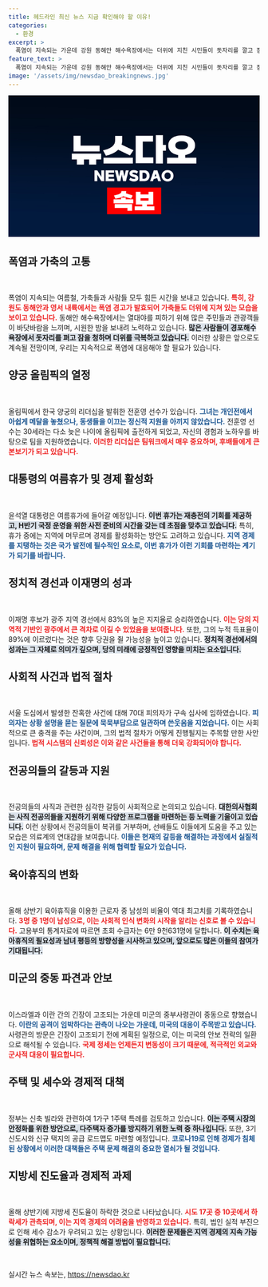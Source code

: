```yaml
---
title: 헤드라인 최신 뉴스 지금 확인해야 할 이유!
categories:
  - 환경
excerpt: >
  폭염이 지속되는 가운데 강원 동해안 해수욕장에서는 더위에 지친 시민들이 돗자리를 깔고 잠드는 모습이 포착됐다. 사람들과 가축 모두가 더위에 힘들어하는 이 시기에, 해변에서의 피서가 이색적인 풍경을 만들어내고 있다.
feature_text: >
  폭염이 지속되는 가운데 강원 동해안 해수욕장에서는 더위에 지친 시민들이 돗자리를 깔고 잠드는 모습이 포착됐다. 사람들과 가축 모두가 더위에 힘들어하는 이 시기에, 해변에서의 피서가 이색적인 풍경을 만들어내고 있다.
image: '/assets/img/newsdao_breakingnews.jpg'
---
```


<p><img src="/assets/img/newsdao_breakingnews.jpg" alt="pcversion 속보" /></p>

<h2 data-ke-size="size26">폭염과 가축의 고통</h2>

<p data-ke-size="size16">&nbsp;</p>

<p>폭염이 지속되는 여름철, 가축들과 사람들 모두 힘든 시간을 보내고 있습니다. <b><span style="color: #ee2323;">특히, 강원도 동해안과 영서 내륙에서는 폭염 경고가 발효되어 가축들도 더위에 지쳐 있는 모습을 보이고 있습니다.</span></b> 동해안 해수욕장에서는 열대야를 피하기 위해 많은 주민들과 관광객들이 바닷바람을 느끼며, 시원한 밤을 보내려 노력하고 있습니다. <b><span style="background-color: #21538527;">많은 사람들이 경포해수욕장에서 돗자리를 펴고 잠을 청하며 더위를 극복하고 있습니다.</span></b> 이러한 상황은 앞으로도 계속될 전망이며, 우리는 지속적으로 폭염에 대응해야 할 필요가 있습니다. </p>

<h2 data-ke-size="size26">양궁 올림픽의 열정</h2>

<p data-ke-size="size16">&nbsp;</p>

<p>올림픽에서 한국 양궁의 리더십을 발휘한 전훈영 선수가 있습니다. <b><span style="color: #1a5490;">그녀는 개인전에서 아쉽게 메달을 놓쳤으나, 동생들을 이끄는 정신적 지원을 아끼지 않았습니다.</span></b> 전훈영 선수는 30세라는 다소 늦은 나이에 올림픽에 출전하게 되었고, 자신의 경험과 노하우를 바탕으로 팀을 지원하였습니다. <b><span style="color: #ee2323;">이러한 리더십은 팀워크에서 매우 중요하며, 후배들에게 큰 본보기가 되고 있습니다.</span></b></p>

<h2 data-ke-size="size26">대통령의 여름휴가 및 경제 활성화</h2>

<p data-ke-size="size16">&nbsp;</p>

<p>윤석열 대통령은 여름휴가에 들어갈 예정입니다. <b><span style="background-color: #21538527;">이번 휴가는 재충전의 기회를 제공하고, H반기 국정 운영을 위한 사전 준비의 시간을 갖는 데 초점을 맞추고 있습니다.</span></b> 특히, 휴가 중에는 지역에 머무르며 경제를 활성화하는 방안도 고려하고 있습니다. <b><span style="color: #1a5490;">지역 경제를 지탱하는 것은 국가 발전에 필수적인 요소로, 이번 휴가가 이런 기회를 마련하는 계기가 되기를 바랍니다.</span></b></p>

<h2 data-ke-size="size26">정치적 경선과 이재명의 성과</h2>

<p data-ke-size="size16">&nbsp;</p>

<p>이재명 후보가 광주 지역 경선에서 83%의 높은 지지율로 승리하였습니다. <b><span style="color: #ee2323;">이는 당의 지역적 기반인 광주에서 큰 격차로 이길 수 있었음을 보여줍니다.</span></b> 또한, 그의 누적 득표율이 89%에 이르렀다는 것은 향후 당권을 쥘 가능성을 높이고 있습니다. <b><span style="background-color: #21538527;">정치적 경선에서의 성과는 그 자체로 의미가 깊으며, 당의 미래에 긍정적인 영향을 미치는 요소입니다.</span></b> </p>

<h2 data-ke-size="size26">사회적 사건과 법적 절차</h2>

<p data-ke-size="size16">&nbsp;</p>

<p>서울 도심에서 발생한 잔혹한 사건에 대해 70대 피의자가 구속 심사에 임하였습니다. <b><span style="color: #1a5490;">피의자는 상황 설명을 묻는 질문에 묵묵부답으로 일관하며 쓴웃음을 지었습니다.</span></b> 이는 사회적으로 큰 충격을 주는 사건이며, 그의 법적 절차가 어떻게 진행될지는 주목할 만한 사안입니다. <b><span style="color: #ee2323;">법적 시스템의 신뢰성은 이와 같은 사건들을 통해 더욱 강화되어야 합니다.</span></b></p>

<h2 data-ke-size="size26">전공의들의 갈등과 지원</h2>

<p data-ke-size="size16">&nbsp;</p>

<p>전공의들의 사직과 관련한 심각한 갈등이 사회적으로 논의되고 있습니다. <b><span style="background-color: #21538527;">대한의사협회는 사직 전공의들을 지원하기 위해 다양한 프로그램을 마련하는 등 노력을 기울이고 있습니다.</span></b> 이런 상황에서 전공의들이 복귀를 거부하며, 선배들도 이들에게 도움을 주고 있는 모습은 의료계의 연대감을 보여줍니다. <b><span style="color: #1a5490;">이들은 현재의 갈등을 해결하는 과정에서 실질적인 지원이 필요하며, 문제 해결을 위해 협력할 필요가 있습니다.</span></b></p>

<h2 data-ke-size="size26">육아휴직의 변화</h2>

<p data-ke-size="size16">&nbsp;</p>

<p>올해 상반기 육아휴직을 이용한 근로자 중 남성의 비율이 역대 최고치를 기록하였습니다. <b><span style="color: #ee2323;">3명 중 1명이 남성으로, 이는 사회적 인식 변화의 시작을 알리는 신호로 볼 수 있습니다.</span></b> 고용부의 통계자료에 따르면 초회 수급자는 6만 9천631명에 달합니다. <b><span style="background-color: #21538527;">이 수치는 육아휴직의 필요성과 남녀 평등의 방향성을 시사하고 있으며, 앞으로도 많은 이들의 참여가 기대됩니다.</span></b></p>

<h2 data-ke-size="size26">미군의 중동 파견과 안보</h2>

<p data-ke-size="size16">&nbsp;</p>

<p>이스라엘과 이란 간의 긴장이 고조되는 가운데 미군의 중부사령관이 중동으로 향했습니다. <b><span style="color: #1a5490;">이란의 공격이 임박하다는 관측이 나오는 가운데, 미국의 대응이 주목받고 있습니다.</span></b> 사령관의 방문은 긴장이 고조되기 전에 계획된 일정으로, 이는 미국의 안보 전략의 일환으로 해석될 수 있습니다. <b><span style="color: #ee2323;">국제 정세는 언제든지 변동성이 크기 때문에, 적극적인 외교와 군사적 대응이 필요합니다.</span></b></p>

<h2 data-ke-size="size26">주택 및 세수와 경제적 대책</h2>

<p data-ke-size="size16">&nbsp;</p>

<p>정부는 신축 빌라와 관련하여 1가구 1주택 특례를 검토하고 있습니다. <b><span style="background-color: #21538527;">이는 주택 시장의 안정화를 위한 방안으로, 다주택자 증가를 방지하기 위한 노력 중 하나입니다.</span></b> 또한, 3기 신도시와 신규 택지의 공급 로드맵도 마련할 예정입니다. <b><span style="color: #1a5490;">코로나19로 인해 경제가 침체된 상황에서 이러한 대책들은 주택 문제 해결의 중요한 열쇠가 될 것입니다.</span></b></p>

<h2 data-ke-size="size26">지방세 진도율과 경제적 과제</h2>

<p data-ke-size="size16">&nbsp;</p>

<p>올해 상반기에 지방세 진도율이 하락한 것으로 나타났습니다. <b><span style="color: #ee2323;">시도 17곳 중 10곳에서 하락세가 관측되며, 이는 지역 경제의 어려움을 반영하고 있습니다.</span></b> 특히, 법인 실적 부진으로 인해 세수 감소가 우려되고 있는 상황입니다. <b><span style="background-color: #21538527;">이러한 문제들은 지역 경제의 지속 가능성을 위협하는 요소이며, 정책적 해결 방법이 필요합니다.</span></b> </p>

<p data-ke-size="size16">&nbsp;</p>
실시간 뉴스 속보는, <a href="https://newsdao.kr" rel="dofollow">https://newsdao.kr</a>


